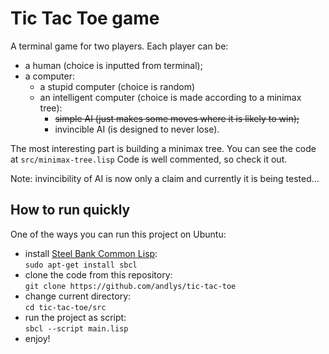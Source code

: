 # Tic Tac Toe game

A terminal game for two players. Each player can be:
* a human (choice is inputted from terminal);
* a computer:
  * a stupid computer (choice is random)
  * an intelligent computer (choice is made according to a minimax tree):
    * ~~simple AI (just makes some moves where it is likely to win);~~
    * invincible AI (is designed to never lose).

The most interesting part is building a minimax tree. You can see the code at `src/minimax-tree.lisp`
Code is well commented, so check it out.

Note: invincibility of AI is now only a claim and currently it is being tested...

## How to run quickly
One of the ways you can run this project on Ubuntu:
* install [Steel Bank Common Lisp](http://www.sbcl.org/platform-table.html):  
`sudo apt-get install sbcl`
* clone the code from this repository:  
`git clone https://github.com/andlys/tic-tac-toe`
* change current directory:  
`cd tic-tac-toe/src`
* run the project as script:  
`sbcl --script main.lisp`
* enjoy!  
